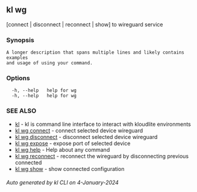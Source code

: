 ## kl wg

[connect | disconnect | reconnect | show] to wireguard service

### Synopsis

```
A longer description that spans multiple lines and likely contains examples
and usage of using your command.
```

### Options

```
  -h, --help   help for wg
  -h, --help   help for wg
```

### SEE ALSO

* [kl](kl.md)  - kl is command line interface to interact with kloudlite environments
* [kl wg connect](kl_wg_connect.md)  - connect selected device wireguard
* [kl wg disconnect](kl_wg_disconnect.md)  - disconnect selected device wireguard
* [kl wg expose](kl_wg_expose.md)  - expose port of selected device
* [kl wg help](kl_wg_help.md)  - Help about any command
* [kl wg reconnect](kl_wg_reconnect.md)  - reconnect the wireguard by disconnecting previous connected
* [kl wg show](kl_wg_show.md)  - show connected configuration

###### Auto generated by kl CLI on 4-January-2024
